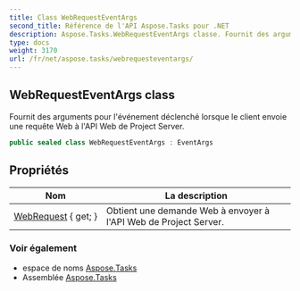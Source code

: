 ```yaml
---
title: Class WebRequestEventArgs
second_title: Référence de l'API Aspose.Tasks pour .NET
description: Aspose.Tasks.WebRequestEventArgs classe. Fournit des arguments pour lévénement déclenché lorsque le client envoie une requête Web à lAPI Web de Project Server.
type: docs
weight: 3170
url: /fr/net/aspose.tasks/webrequesteventargs/
---
```

## WebRequestEventArgs class

Fournit des arguments pour l'événement déclenché lorsque le client envoie une requête Web à l'API Web de Project Server.

```csharp
public sealed class WebRequestEventArgs : EventArgs
```

## Propriétés

| Nom | La description |
| --- | --- |
| [WebRequest](../../aspose.tasks/webrequesteventargs/webrequest/) { get; } | Obtient une demande Web à envoyer à l'API Web de Project Server. |

### Voir également

* espace de noms [Aspose.Tasks](../../aspose.tasks/)
* Assemblée [Aspose.Tasks](../../)


